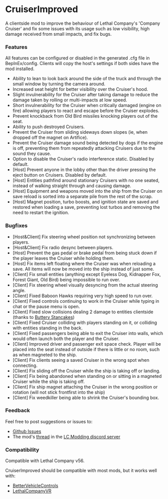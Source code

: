 # CruiserImproved
 A clientside mod to improve the behaviour of Lethal Company's 'Company Cruiser' and fix some issues with its usage such as low visibility, high damage received from small impacts, and fix bugs.

### Features
All features can be configured or disabled in the generated .cfg file in BepInEx/config.
Clients will copy the host's settings if both sides have the mod installed.
- Ability to lean to look back around the side of the truck and through the small window by turning the camera around.
- Increased seat height for better visibility over the Cruiser's hood.
- Slight invulnerability for the Cruiser after taking damage to reduce the damage taken by rolling or multi-impacts at low speed.
- Short invulnerability for the Cruiser when critically damaged (engine on fire) allowing players to react and escape before the Cruiser explodes.
- Prevent knockback from Old Bird missiles knocking players out of the seat.
- Ability to push destroyed Cruisers.
- Prevent the Cruiser from sliding sideways down slopes (ie, when dropped off the magnet on Artifice).
- Prevent the Cruiser damage sound being detected by dogs if the engine is off, preventing them from repeatedly attacking Cruisers due to the sound they cause.
- Option to disable the Cruiser's radio interference static. Disabled by default.
- \[Host\] Prevent anyone in the lobby other than the driver pressing the eject button on Cruisers. Disabled by default.
- \[Host\] Entities pathfind around stationary Cruisers with no one seated, instead of walking straight through and causing damage.
- \[Host\] Equipment and weapons moved into the ship from the Cruiser on save reload is sorted into a separate pile from the rest of the scrap.
- \[Host\] Magnet position, turbo boosts, and ignition state are saved and restored when loading a save, preventing lost turbos and removing the need to restart the ignition.

### Bugfixes
- \[Host&Client\] Fix steering wheel position not synchronizing between players.
- \[Host&Client\] Fix radio desync between players.
- \[Host\] Prevent the gas pedal or brake pedal from being stuck down if the player leaves the Cruiser while holding them.
- \[Host\] Fix items left floating where the Cruiser was when reloading a save. All items will now be moved into the ship instead of just some.
- \[Client\] Fix small entities (anything except Eyeless Dog, Kidnapper Fox, Forest Giant, Old Bird) being impossible to run over.
- \[Client\] Fix steering wheel visually desyncing from the actual steering angle.
- \[Client\] Fixed Baboon Hawks requiring very high speed to run over.
- \[Client\] Fixed controls continuing to work in the Cruiser while typing in chat or the pause menu is open.
- \[Client\] Fixed slow collisions dealing 2 damage to entities clientside (thanks to [Buttery Stancakes](https://github.com/ButteryStancakes))
- \[Client\] Fixed Cruiser colliding with players standing on it, or colliding with entities standing in the back.
- \[Client\] Fixed passengers being able to exit the Cruiser into walls, which would often launch both the player and the Cruiser.
- \[Client\] Improved driver and passenger exit space check. Player will be placed into the seat instead of outside if there is little or no room, such as when magneted to the ship.
- \[Client\] Fix clients seeing a saved Cruiser in the wrong spot when connecting.
- \[Client\] Fix sliding off the Cruiser while the ship is taking off or landing.
- \[Client\] Fix being abandoned when standing on or sitting in a magneted Cruiser while the ship is taking off.
- \[Client\] Fix ship magnet attaching the Cruiser in the wrong position or rotation (will not stick frontfirst into the ship)
- \[Client\] Fix weedkiller being able to shrink the Cruiser's bounding box.

### Feedback

Feel free to post suggestions or issues to:

- [Github Issues](https://github.com/digger1213/CruiserImproved/issues)
- The mod's [thread](https://discord.com/channels/1168655651455639582/1258980772996448309) in the [LC Modding discord server](https://discord.gg/XeyYqRdRGC)

### Compatibility
Compatible with Lethal Company v56.

CruiserImproved should be compatible with most mods, but it works well with:
- [BetterVehicleControls](https://thunderstore.io/c/lethal-company/p/Dev1A3/BetterVehicleControls/)
- [LethalCompanyVR](https://thunderstore.io/c/lethal-company/p/DaXcess/LethalCompanyVR/)
